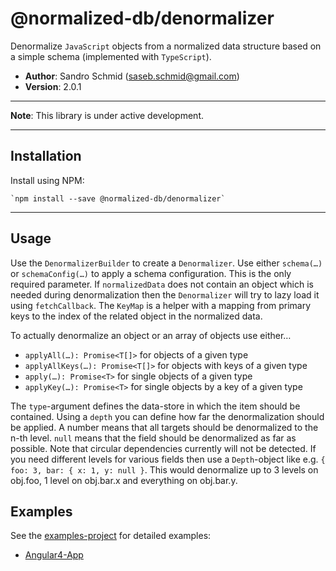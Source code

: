 # @normalized-db/denormalizer

Denormalize `JavaScript` objects from a normalized data structure based on a simple schema 
(implemented with `TypeScript`).

 - **Author**: Sandro Schmid ([saseb.schmid@gmail.com](<mailto:saseb.schmid@gmail.com>))
 - **Version**: 2.0.1

---

**Note**: This library is under active development.

---

## Installation

Install using NPM:

    `npm install --save @normalized-db/denormalizer`

---

## Usage

Use the `DenormalizerBuilder` to create a `Denormalizer`. Use either `schema(…)` or `schemaConfig(…)` to apply a 
schema configuration. This is the only required parameter. If `normalizedData` does not contain an object which is
needed during denormalization then the `Denormalizer` will try to lazy load it using `fetchCallback`. The `KeyMap`
is a helper with a mapping from primary keys to the index of the related object in the normalized data.

To actually denormalize an object or an array of objects use either…

 - `applyAll(…): Promise<T[]>` for objects of a given type
 - `applyAllKeys(…): Promise<T[]>` for objects with keys of a given type
 - `apply(…): Promise<T>` for single objects of a given type
 - `applyKey(…): Promise<T>` for single objects by a key of a given type
 
The `type`-argument defines the data-store in which the item should be contained. Using a `depth` you can define
how far the denormalization should be applied. A number means that all targets should be denormalized to the n-th level.
`null` means that the field should be denormalized as far as possible. Note that circular dependencies currently will
not be detected. If you need different levels for various fields then use a `Depth`-object like 
e.g. `{ foo: 3, bar: { x: 1, y: null }`. This would denormalize up to 3 levels on obj.foo, 1 level on obj.bar.x and
everything on obj.bar.y.

## Examples

See the [examples-project](https://github.com/normalized-db/examples) for detailed examples:

 - [Angular4-App](https://github.com/normalized-db/examples/tree/master/angular-demo)
